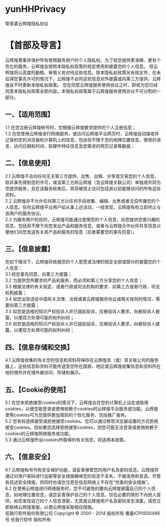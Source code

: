 # yunHHPrivacy
管家婆云辉煌隐私协议

# 【首部及导言】
云辉煌尊重并保护所有使用服务用户的个人隐私权。为了给您提供更准确、更有个性化的服务，云辉煌会按照本隐私权政策的规定使用和披露您的个人信息。 但云辉煌将以高度的勤勉、审慎义务对待这些信息。除本隐私权政策另有规定外，在未征得您事先许可的情况下，云辉煌不会将这些信息对外披露或向第三方提供。云辉煌会不时更新本隐私权政策。 您在同意云辉煌服务使用协议之时，即视为您已经同意本隐私权政策全部内容。本隐私权政策属于云辉煌服务使用协议不可分割的一部分。<br>
## 一、【适用范围】
1.1 在您注册云辉煌帐号时，您根据云辉煌要求提供的个人注册信息；<br>
1.2 在您使用云辉煌进行网络服务，或访问云辉煌平台网页时，云辉煌自动接收并记录的您的浏览器和计算机上的信息，包括但不限于您的地理位置信息、使用的语言、访问日期和时间、软硬件特征信息及您需求的网页记录等数据；<br>
## 二、【信息使用】
2.1 云辉煌不会向任何无关第三方提供、出售、出租、分享或交易您的个人信息，除非事先得到您的许可，或该第三方和云辉煌（含云辉煌关联公司）单独或共同为您提供服务，且在该服务结束后，其将被禁止访问包括其以前能够访问的所有这些资料。<br>
2.2 云辉煌亦不允许任何第三方以任何手段收集、编辑、出售或者无偿传播您的个人信息。任何云辉煌平台用户如从事上述活动，一经发现，云辉煌有权立即终止与该用户的服务协议。<br>
2.3 为服务用户的目的，云辉煌可能通过使用您的个人信息，向您提供您感兴趣的信息，包括但不限于向您发出产品和服务信息，或者与云辉煌合作伙伴共享信息以便他们向您发送有关其产品和服务的信息（后者需要您的事先同意）。<br>
## 三、【信息披露】
   在如下情况下，云辉煌将依据您的个人意愿或法律的规定全部或部分的披露您的个人信息：<br>
3.1 经您事先同意，向第三方披露；<br>
3.2 为提供您所要求的产品和服务，而必须和第三方分享您的个人信息；<br>
3.3 根据法律的有关规定，或者行政或司法机构的要求，向第三方或者行政、司法机构披露；<br>
3.4 如您出现违反中国有关法律、法规或者云辉煌服务协议或相关规则的情况，需要向第三方披露；<br>
3.5 如您是适格的知识产权投诉人并已提起投诉，应被投诉人要求，向被投诉人披露，以便双方处理可能的权利纠纷；<br>
3.6 如您是适格的知识产权投诉人并已提起投诉，应被投诉人要求，向被投诉人披露，以便双方处理可能的权利纠纷；<br>
## 四、【信息存储和交换】
4.1 云辉煌收集的有关您的信息和资料将保存在云辉煌及（或）其关联公司的服务器上，这些信息和资料可能传送至您所在国家、地区或云辉煌收集信息和资料所在地的境外并在境外被访问、存储和展示。<br>
## 五、【Cookie的使用】
5.1 在您未拒绝接受cookies的情况下，云辉煌会在您的计算机上设定或取用cookies，以便您能登录或使用依赖于cookies的云辉煌平台服务或功能。云辉煌使用cookies可为您提供更加周到的个性化服务，包括推广服务。<br>
5.2 您有权选择接受或拒绝接受cookies。您可以通过修改浏览器设置的方式拒绝接受cookies。但如果您选择拒绝接受cookies，则您可能无法登录或使用依赖于cookies的云辉煌网络服务或功能。<br>
5.3 通过云辉煌所设cookies所取得的有关信息，将适用本政策。<br>
## 六、【信息安全】
6.1 云辉煌帐号均有安全保护功能，请妥善保管您的用户名及密码信息。云辉煌将通过对用户密码进行加密等安全措施确保您的信息不丢失，不被滥用和变造。尽管有前述安全措施，但同时也请您注意在信息网络上不存在“完善的安全措施”。<br>
6.2 在使用云辉煌进行网络服务时，您不可避免的要向云辉煌披露自己的个人信息，如地理位置信息。请您妥善保护自己的个人信息，仅在必要的情形下向他人提供。如您发现自己的个人信息泄密，尤其是云辉煌用户名及密码发生泄露，请您立即联络云辉煌客服，以便云辉煌采取相应措施。<br>
任我行软件股份有限公司
Copyright © 2000 - 2014 版权所有 蜀备ICP0500496号 
任我行软件 版权所有
